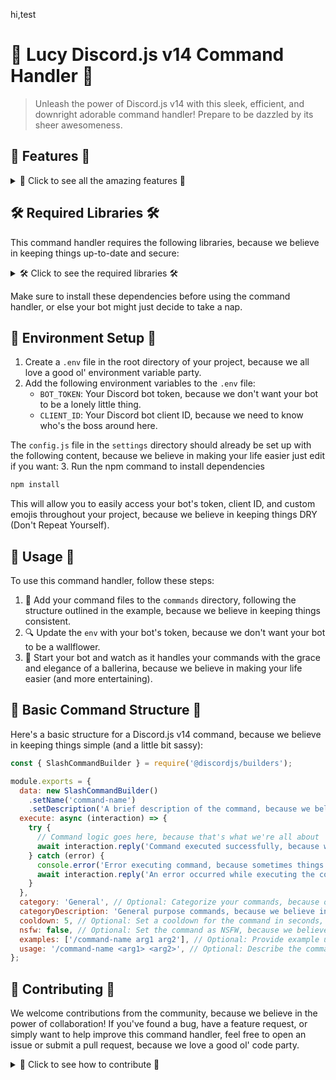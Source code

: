 hi,test
# 🤖 Lucy Discord.js v14 Command Handler 🤖

> Unleash the power of Discord.js v14 with this sleek, efficient, and downright adorable command handler! Prepare to be dazzled by its sheer awesomeness.

## 🌟 Features 🌟

<details>
<summary>🌟 Click to see all the amazing features 🌟</summary>

- 📂 Easily manage your commands with a dedicated `commands` directory, because who doesn't love a good ol' file structure?
- 🔍 Automatically load and register all your commands globally, because ain't nobody got time for manual registration.
- 🤖 Seamless integration with Discord.js v14 and its latest features, because we're all about that cutting-edge tech.
- 🚀 Streamlined event handling for slash command interactions, because who needs complexity when you can have simplicity?
- 🔍 Robust error handling to ensure your bot stays up and running, because we all know Murphy's Law loves to rear its ugly head.
- 🕰️ Implement command cooldowns to prevent abuse, because we don't want your users to spam the poor bot to death.
- 📚 Organize your commands into categories for better navigation, because let's face it, no one likes a cluttered mess.
- 💁‍♀️ Provide a helpful and visually appealing help command, because we believe in making your users' lives easier (and more entertained).
- 🌟 Beautiful and informative logging for easy debugging, because who doesn't love a good ol' console log party?
- 📥 Implemented a command that allows users to download anime episodes directly from the bot, because we all know that's the real reason you're here.

</details>

## 🛠️ Required Libraries 🛠️

This command handler requires the following libraries, because we believe in keeping things up-to-date and secure:

<details>
<summary>🛠️ Click to see the required libraries 🛠️</summary>

- `axios`: ^1.6.8, because who doesn't love making HTTP requests?
- `boxen`: ^5.1.2, because we all need a little bit of ASCII art in our lives.
- `chalk`: ^4.1.2, because color is the spice of life.
- `discord.js`: ^14.14.1, because we're all about that Discord API goodness.
- `dotenv`: ^16.4.5, because we don't want your bot's secrets spilling out for the world to see.
- `figlet`: ^1.5.2, because ASCII art is the true mark of a sophisticated bot.
- `logform`: ^2.6.0, because we believe in keeping our logs organized and fabulous.
- `moment-timezone`: ^0.5.45, because time is a fickle thing and we need to keep track of it.
- `ora`: ^5.4.1, because who doesn't love a good ol' loading spinner?

</details>

Make sure to install these dependencies before using the command handler, or else your bot might just decide to take a nap.

## 🔑 Environment Setup 🔑

1. Create a `.env` file in the root directory of your project, because we all love a good ol' environment variable party.
2. Add the following environment variables to the `.env` file:
   - `BOT_TOKEN`: Your Discord bot token, because we don't want your bot to be a lonely little thing.
   - `CLIENT_ID`: Your Discord bot client ID, because we need to know who's the boss around here.

The `config.js` file in the `settings` directory should already be set up with the following content, because we believe in making your life easier just edit if you want:
3. Run the npm command to install dependencies 
```javascript
npm install
```

This will allow you to easily access your bot's token, client ID, and custom emojis throughout your project, because we believe in keeping things DRY (Don't Repeat Yourself).

## 🤖 Usage 🤖

To use this command handler, follow these steps:

1. 🚀 Add your command files to the `commands` directory, following the structure outlined in the example, because we believe in keeping things consistent.
2. 🔍 Update the `env`  with your bot's token, because we don't want your bot to be a wallflower.
3. 🤖 Start your bot and watch as it handles your commands with the grace and elegance of a ballerina, because we believe in making your life easier (and more entertaining).

## 🤖 Basic Command Structure 🤖

Here's a basic structure for a Discord.js v14 command, because we believe in keeping things simple (and a little bit sassy):

```javascript
const { SlashCommandBuilder } = require('@discordjs/builders');

module.exports = {
  data: new SlashCommandBuilder()
    .setName('command-name')
    .setDescription('A brief description of the command, because we believe in keeping things concise'),
  execute: async (interaction) => {
    try {
      // Command logic goes here, because that's what we're all about
      await interaction.reply('Command executed successfully, because we're just that good!');
    } catch (error) {
      console.error('Error executing command, because sometimes things just don't go our way:', error);
      await interaction.reply('An error occurred while executing the command, because we're not perfect (yet).');
    }
  },
  category: 'General', // Optional: Categorize your commands, because organization is key
  categoryDescription: 'General purpose commands, because we believe in keeping things simple', // Optional: Describe the command category
  cooldown: 5, // Optional: Set a cooldown for the command in seconds, because we don't want your users to spam the poor bot
  nsfw: false, // Optional: Set the command as NSFW, because we believe in keeping things family-friendly
  examples: ['/command-name arg1 arg2'], // Optional: Provide example usage, because we believe in helping our users
  usage: '/command-name <arg1> <arg2>', // Optional: Describe the command usage, because we believe in keeping things clear
};
```

## 🤝 Contributing 🤝

We welcome contributions from the community, because we believe in the power of collaboration! If you've found a bug, have a feature request, or simply want to help improve this command handler, feel free to open an issue or submit a pull request, because we love a good ol' code party.

<details>
<summary>🤝 Click to see how to contribute 🤝</summary>

To get started, simply fork the repository, make your changes, and submit a pull request, because we believe in keeping things simple (and a little bit sassy). We'll review your contributions and, if they're up to par, merge them into the main codebase, because we believe in keeping things fresh and exciting.

Together, we can make this command handler even better and help the Discord.js community thrive, because we believe in the power of teamwork (and a little bit of friendly competition).

</details>
